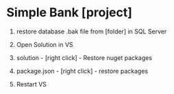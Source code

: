 # Simple Bank [project]

1. restore database .bak file from [folder] in SQL Server

2. Open Solution in VS

3. solution - [right click] - Restore nuget packages

4. package.json - [right click] - restore packages

5. Restart VS




